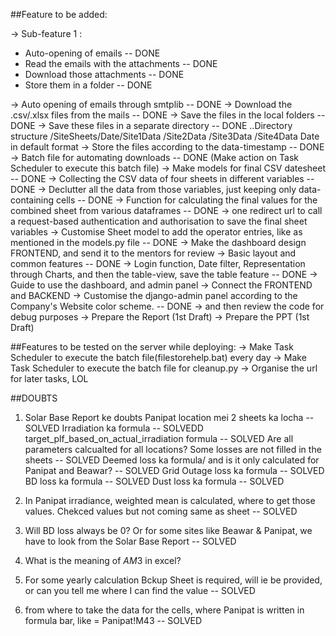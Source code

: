 ##Feature to be added:

-> Sub-feature 1 : 

 - Auto-opening of emails -- DONE
 - Read the emails with the attachments -- DONE
 - Download those attachments -- DONE
 - Store them in a folder -- DONE

-> Auto opening of emails through smtplib  -- DONE
-> Download the .csv/.xlsx files from the mails -- DONE
-> Save the files in the local folders -- DONE
-> Save these files in a separate directory -- DONE
    ..Directory structure
    /SiteSheets/Date/Site1Data
                    /Site2Data
                    /Site3Data
                    /Site4Data
                Date in default format
-> Store the files according to the data-timestamp -- DONE
-> Batch file for automating downloads -- DONE
   (Make action on Task Scheduler to execute this batch file)
-> Make models for final CSV datesheet -- DONE
-> Collecting the CSV data of four sheets in different variables -- DONE
-> Declutter all the data from those variables, just keeping only data-containing cells -- DONE
-> Function for calculating the final values for the combined sheet from various dataframes -- DONE
-> one redirect url to call a request-based authentication and authorisation to save the final sheet variables
-> Customise Sheet model to add the operator entries, like as mentioned in the models.py file -- DONE
-> Make the dashboard design FRONTEND, and send it to the mentors for review
    -> Basic layout and common features -- DONE
    -> Login function, Date filter, Representation through Charts, and then the table-view, save the table feature -- DONE
    -> Guide to use the dashboard, and admin panel
-> Connect the FRONTEND and BACKEND
-> Customise the django-admin panel according to the Company's Website color scheme. -- DONE
-> and then review the code for debug purposes
-> Prepare the Report (1st Draft)
-> Prepare the PPT (1st Draft)

##Features to be tested on the server while deploying:
-> Make Task Scheduler to execute the batch file(filestorehelp.bat) every day
-> Make Task Scheduler to execute the batch file for cleanup.py
-> Organise the url for later tasks, LOL




##DOUBTS
1. Solar Base Report ke doubts
    Panipat location mei 2 sheets ka locha -- SOLVED
    Irradiation ka formula -- SOLVEDD
    target_plf_based_on_actual_irradiation formula -- SOLVED
    Are all parameters calcualted for all locations? Some losses are not filled in the sheets -- SOLVED
    Deemed loss ka formula/ and is it only calculated for Panipat and Beawar? -- SOLVED
    Grid Outage loss ka formula -- SOLVED
    BD loss ka formula -- SOLVED
    Dust loss ka formula -- SOLVED

2. In Panipat irradiance, weighted mean is calculated, where to get those values. Chekced values but not coming same as sheet -- SOLVED
3. Will BD loss always be 0? Or for some sites like Beawar & Panipat, we have to look from the Solar Base Report -- SOLVED
4. What is the meaning of $AM$3 in excel?
5. For some yearly calculation Bckup Sheet is required, will ie be provided, or can you tell me where I can find the value -- SOLVED
6. from where to take the data for the cells, where Panipat is written in formula bar, like = Panipat!M43 -- SOLVED